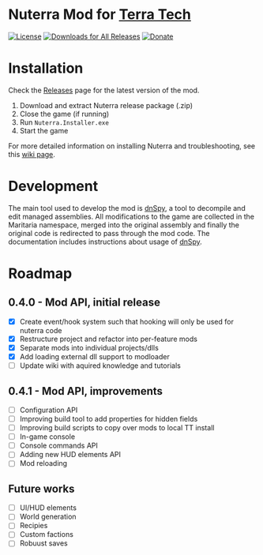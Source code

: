 [License]: https://tldrlegal.com/l/mit/
[Documentation]: https://github.com/maritaria/nuterra/doc/
[Issues]: https://github.com/maritaria/nuterra/issues/
[Releases]: https://github.com/maritaria/nuterra/releases/latest/
[Terra Tech]: https://terratechgame.com/
[dnSpy]: https://github.com/0xd4d/dnSpy/
[Donate]: https://www.paypal.com/cgi-bin/webscr?cmd=_s-xclick&hosted_button_id=JUGWYYUSLSK9N

# Nuterra Mod for [Terra Tech]
[![License](http://img.shields.io/badge/license-MIT-blue.svg?style=flat)][License]
[![Downloads for All Releases](https://img.shields.io/github/downloads/maritaria/nuterra/total.svg)][Releases]
[![Donate](https://img.shields.io/badge/donate-paypal-brightgreen.svg?style=flat)][Donate]

# Installation
Check the [Releases] page for the latest version of the mod.

1. Download and extract Nuterra release package (.zip)
2. Close the game (if running)
2. Run `Nuterra.Installer.exe`
3. Start the game

For more detailed information on installing Nuterra and troubleshooting, see this [wiki page](https://github.com/Nuterra/nuterra/wiki/How-to-install-Nuterra).

# Development
The main tool used to develop the mod is [dnSpy], a tool to decompile and edit managed assemblies. All modifications to the game are collected in the Maritaria namespace, merged into the original assembly and finally the original code is redirected to pass through the mod code. The documentation includes instructions about usage of [dnSpy].

# Roadmap
## 0.4.0 - Mod API, initial release
- [x] Create event/hook system such that hooking will only be used for nuterra code
- [x] Restructure project and refactor into per-feature mods
- [x] Separate mods into individual projects/dlls
- [x] Add loading external dll support to modloader
- [ ] Update wiki with aquired knowledge and tutorials

## 0.4.1 - Mod API, improvements
- [ ] Configuration API
- [ ] Improving build tool to add properties for hidden fields
- [ ] Improving build scripts to copy over mods to local TT install
- [ ] In-game console
- [ ] Console commands API
- [ ] Adding new HUD elements API
- [ ] Mod reloading

## Future works
- [ ] UI/HUD elements
- [ ] World generation
- [ ] Recipies
- [ ] Custom factions
- [ ] Robuust saves
